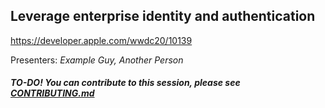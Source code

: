 ## Leverage enterprise identity and authentication

https://developer.apple.com/wwdc20/10139

Presenters: _Example Guy, Another Person_

##### TO-DO! You can contribute to this session, please see [CONTRIBUTING.md](CONTRIBUTING.md)
